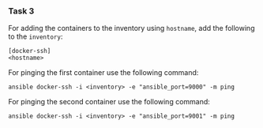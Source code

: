 ### Task 3

For adding the containers to the inventory using `hostname`, add the following to the `inventory`:

```
[docker-ssh]
<hostname>
```


For pinging the first container use the following command:

```
ansible docker-ssh -i <inventory> -e "ansible_port=9000" -m ping
```

For pinging the second container use the following command:

```
ansible docker-ssh -i <inventory> -e "ansible_port=9001" -m ping
```
